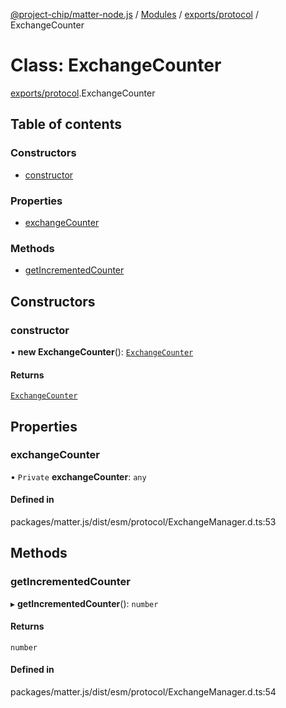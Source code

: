 [@project-chip/matter-node.js](../README.md) / [Modules](../modules.md) / [exports/protocol](../modules/exports_protocol.md) / ExchangeCounter

# Class: ExchangeCounter

[exports/protocol](../modules/exports_protocol.md).ExchangeCounter

## Table of contents

### Constructors

- [constructor](exports_protocol.ExchangeCounter.md#constructor)

### Properties

- [exchangeCounter](exports_protocol.ExchangeCounter.md#exchangecounter)

### Methods

- [getIncrementedCounter](exports_protocol.ExchangeCounter.md#getincrementedcounter)

## Constructors

### constructor

• **new ExchangeCounter**(): [`ExchangeCounter`](exports_protocol.ExchangeCounter.md)

#### Returns

[`ExchangeCounter`](exports_protocol.ExchangeCounter.md)

## Properties

### exchangeCounter

• `Private` **exchangeCounter**: `any`

#### Defined in

packages/matter.js/dist/esm/protocol/ExchangeManager.d.ts:53

## Methods

### getIncrementedCounter

▸ **getIncrementedCounter**(): `number`

#### Returns

`number`

#### Defined in

packages/matter.js/dist/esm/protocol/ExchangeManager.d.ts:54
